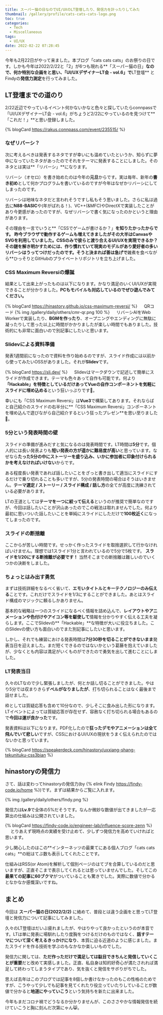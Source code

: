 ```yaml
---
title: スーパー猫の日なのでUI/UXのLT登壇したり、発信力を計ったりしてみた
thumbnail: /gallery/profile/cats-cats-cats-logo.png
toc: true
categories:
  - Tech
  - Miscellaneous
tags:
  - UI/UX
date: 2022-02-22 07:28:45
---
```

今年も2月22日がやって来ました。本ブログ「cats cats cats」のお祭りの日です。しかも今年は2022/2/22と「2」が6つも現れる**「スーパー猫の日」**なので、何か特別な企画をと思い、「UI/UXデザイナーLT会 - vol.6」で**LT登壇** とFindyの**発信力測定**を行ってみました。

<!-- more -->

## LT登壇までの道のり

2/22近辺でやっているイベント何かないかなと色々と探していたらconnpassで「UI/UXデザイナーLT会 - vol.6」がちょうど2/22にやっているのを見つけて**「これだ！」**と思い登録しました。

{% blogCard https://rakus.connpass.com/event/235515/ %}

### なぜリバーシ？

次に考えるべきは発表するネタですが幸いにも温めていたというか、知らずに夢中になっていたネタがあったのでそれをテーマに発表することにしました。そのネタとは実は**「リバーシ」**になります。

リバーシ（オセロ）を書き始めたのは今年の**元旦**からです。実は毎年、新年の**書き初め**として何かプログラムを書いているのですが今年はなぜかリバーシにしてしまったのです。

リバーシは地味なネタだと言われそうですし私もそう思いました。さらに私は過去に**N88-BASIC**や(年がばれる！)、VC++(&MFC)やDirectXで実装したことがあり今更感があったのですが、なぜリバーシで書く気になったのかというと理由があります。

その理由を一言でいうと**「CSSでゲームが書けるか？」**を知りたかったからです。 昨今ブラウザで動作するゲームも増えてきましたがその大半はCanvasやSVGを利用していました。**CSSのみで彼らと渡り合えるUI/UXを実現できるか？** その謎を解き明かすためには、作り慣れていて現実のモデルがあり愛好者の多いリバーシはうってつけだったのです。そうと決まれば善は急げで**雑煮を食べながら**ひっそりとGitHubのプライベートリポジトリを立ち上げました。

### CSS Maximum Reversiの爆誕

結果として出来上がったものは以下になります。かなり満足のいくUI/UXが実現できることが分かりました。**PCもモバイルも対応しているのでぜひ遊んでみてください。**

{% blogCard https://hinastory.github.io/css-maximum-reversi/ %}
　
QRコード
{% img /gallery/daily/others/cmr-qr.png 100 %}
　
リバーシAIをWeb Workerで実装したり、**BGMを作ったり**、オープニングやエンディングに無駄に凝ったりして思った以上に時間がかかりましたが楽しい時間でもありました。技術的にも非常に面白いので別記事にしたいと思います。

### Slidevによる資料準備

発表1週間前になったので資料を作り始めるのですが、スライド作成には以前から使ってみたいOSSがありました。それが**Slidev**です。

{% blogCard https://sli.dev/ %}
　
Slidevはマークダウンで記述して簡単にスライドが作成できます。テーマも色々あって自作も可能です。何より **「Hackable」**を特徴としているだけあって**Vueの自作コンポーネントを気軽にスライドに埋め込める**という狂いっぷりです🤣。

 幸いにも「CSS Maximum Reversi」は**Vue3**で構築してあります。それならばと自己紹介のスライドの右半分に**「CSS Maximum Reversi」コンポーネントを埋め込んで遊びながら自己紹介するという狂ったプレゼン**を思い至りました🤣。

### 5分という発表時間の壁

スライドの準備が進みだすと気になるのは発表時間です。LT時間は**5分**です。個人的には長い発表よりも**短い発表の方が遥かに難易度が高い**と思っています。なぜなら**たった5分の中にストーリーを盛り込み、いかに参加者に印象付けられるかを考えなければいけない**からです。

ある程度長い発表であれば話したいことをざっと書き出して適当にスライドにするだけで乗り切れることも多いですが、5分の発表時間の場合はそうはいきません。**テーマ選定 / ストーリー / スライド構成 / 話し方**の全てが高度に洗練されている必要があります。

LTの王道としては**テーマを一つに絞って伝える**というのが推奨で簡単なのですが、今回は話したいことが沢山あったのでこの戦法は取れませんでした。何より最初に思いついた話したいことを単純にスライドにしただけで**100枚近く**になってしまったのです。

### スライドの断捨離

ここからが苦しい時間です。せっかく作ったスライドを取捨選択して行かなければいけません。理想では1スライド1分と言われているので5分で5枚です。 **スライドを1/20にする断捨離が必要です！** 当然そこまでの断捨離は難しいのでいくつかの決断をしました。

### ちょっとはみ出す勇気

まずは技術詳細をなるべく省いて、**エモいタイトルとキーテクノロジーのみ伝える**ことです。これだけでスライドを1/3にすることができました。あとはスライド構成のマジックに頼るしかありません。

基本的な戦略は一つのスライドになるべく情報を詰め込んで、**レイアウトやアニメーションや色付けやアイコン等を駆使して**情報を分かりやすく伝える工夫を凝らします。ここでSlidevの**「Hackable」**な特徴が大いに役立ちました。このSlidevの使い方も面白いのでまた別記事にしたいと思います。

しかし、それでも練習における発表時間は**7分30秒を切ることができないまま**発表当日を迎えました。まだ短くできるのではないかという葛藤を抱えていましたが、少なくとも内容は満足がいくものができたので勇気を出して進むことにしました。

### LT発表当日

久々のLTなので少し緊張しましたが、何とか話し切ることができました。やはり5分では収まりきらず**ベルがなりましたが**、打ち切られることはなく最後まで話せました。

枠としては質疑応答も含めて10分なので、少しそこに食み出した形になります。LTイベントによっては質疑応答が存在せず、容赦なく打ち切られる場合もあるので**今回は運が良かった**です。

発表資料は以下になります。PDF化したので**狂ったデモやアニメーションは全て飛んでいて悲しい**ですが、CSSにおけるUI/UXの現状をうまく伝えられたのではないかと思っています。

{% blogCard https://speakerdeck.com/hinastory/uxxiang-shang-tekunituku-css3bian %}

## hinastoryの発信力

さて、話は変わってhinastoryの発信力(by {% elink Findy https://findy-code.io/home %})です。まずは結果からご覧に入れます。

{% img /gallery/daily/others/findy.png %}

発信力は**Lv.9**で全体の5%だそうです。なんか微妙な数値が出てきましたが一応算出の仕組みは公開されていました。

{% blogCard https://findy-code.io/engineer-lab/influence-score-zenn %}
　
とりあえず現時点の実績を受け止めて、少しずつ発信力を高めていければと思います。

少し関心したのはこの**インターネッツの最果てにある個人ブログ「cats cats cats」**の総はてぶ数も表示してくれたことです。

仕組みはRSS(or Atom)を解析して個別ページのはてブを合算しているのだと思いますが、正直そこまで表示してくれるとは思っていませんでした。そしてこの**最果ての記事に60ブクマ**がついていることも驚きでした。実際に数値で分かるとなかなか感慨深いですね。

## まとめ

今回は **スーパー猫の日(2022/2/2)** に絡めて、普段とは違う企画をと思ってLT登壇と発信力について記事にしてみました。

久々のLT登壇はだいぶ疲れましたが、やはりやって良かったというのが本音です。LTは単に発表に場馴れしたり度胸をつけるだけのものではなく、**話すテーマについて深く考えるきっかけになり**、本質に迫る近道のように感じました。またスライドを作る技術を学ぶのもなかなか楽しいものでした。

発信力に関しては、**ただ作っただけで満足しては駄目できちんと発信していくことが重要**だと改めて実感しました。正直、私自身は知的好奇心が満たされれば満足して終わってしまうタイプであり、気を抜くと発信をサボりがちでした。

思えば去年はこのブログでは記事を8個しか書けなかったのもこの性格のためですが、こうやって少しでも記事を見てくれたり役立っていたりしていることが数値で分かると**地道にやっていこう**という気持ちを新たに出来ました。

今年もまだコロナ禍でどうなるか分かりませんが、このささやかな情報発信を続けていこうと胸に刻んだ次第にゃん😸。
